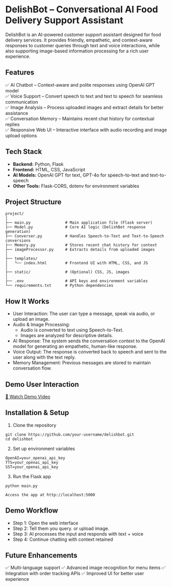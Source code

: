 # DelishBot – Conversational AI Food Delivery Support Assistant

DelishBot is an AI-powered customer support assistant designed for food delivery services. It provides friendly, empathetic, and context-aware responses to customer queries through text and voice interactions, while also supporting image-based information processing for a rich user experience.

## Features

✅ AI Chatbot – Context-aware and polite responses using OpenAI GPT model  
✅ Voice Support – Convert speech to text and text to speech for seamless communication  
✅ Image Analysis – Process uploaded images and extract details for better assistance  
✅ Conversation Memory – Maintains recent chat history for contextual replies  
✅ Responsive Web UI – Interactive interface with audio recording and image upload options  

## Tech Stack
* **Backend:** Python, Flask
* **Frontend:** HTML, CSS, JavaScript
* **AI Models:** OpenAI GPT for text, GPT-4o for speech-to-text and text-to-speech
* **Other Tools:** Flask-CORS, dotenv for environment variables

## Project Structure
```
project/
│
├── main.py               # Main application file (Flask server)
├── Model.py              # Core AI logic (DelishBot response generation)
├── Converser.py          # Handles Speech-to-Text and Text-to-Speech conversions
├── Memory.py             # Stores recent chat history for context
├── imageProcessor.py     # Extracts details from uploaded images
│
├── templates/
│   └── index.html        # Frontend UI with HTML, CSS, and JS
│
├── static/               # (Optional) CSS, JS, images
│
├── .env                  # API keys and environment variables
└── requirements.txt      # Python dependencies
```

## How It Works

* User Interaction: The user can type a message, speak via audio, or upload an image.
* Audio & Image Processing:
    * Audio is converted to text using Speech-to-Text.
    * Images are analyzed for descriptive details.
* AI Response: The system sends the conversation context to the OpenAI model for generating an empathetic, human-like response.
* Voice Output: The response is converted back to speech and sent to the user along with the text reply.
* Memory Management: Previous messages are stored to maintain conversation flow.

## Demo User Interaction
[🎥 Watch Demo Video](Sample_User_Interaction)

## Installation & Setup
1. Clone the repository
```
git clone https://github.com/your-username/delishbot.git
cd delishbot
```
2. Set up environment variables
```
OpenAI=your_openai_api_key
TTS=your_openai_api_key
SST=your_openai_api_key
```
3. Run the Flask app
```
python main.py
```
`Access the app at http://localhost:5000`

## Demo Workflow

* Step 1: Open the web interface
* Step 2: Tell them you query. or upload image.
* Step 3: AI processes the input and responds with text + voice
* Step 4: Continue chatting with context retained

## Future Enhancements

✅ Multi-language support
✅ Advanced image recognition for menu items
✅ Integration with order tracking APIs
✅ Improved UI for better user experience
